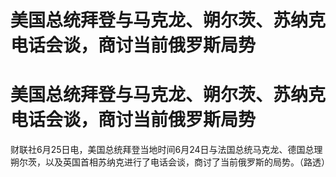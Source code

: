 # 美国总统拜登与马克龙、朔尔茨、苏纳克电话会谈，商讨当前俄罗斯局势

# 美国总统拜登与马克龙、朔尔茨、苏纳克电话会谈，商讨当前俄罗斯局势

财联社6月25日电，美国总统拜登当地时间6月24日与法国总统马克龙、德国总理朔尔茨，以及英国首相苏纳克进行了电话会谈，商讨了当前俄罗斯的局势。（路透）

